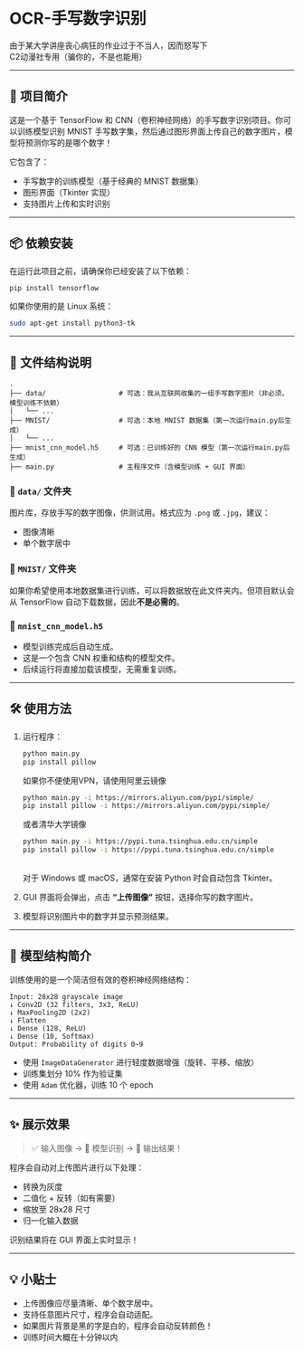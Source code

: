 

# OCR-手写数字识别

由于某大学讲座丧心病狂的作业过于不当人，因而怒写下<br>
C2动漫社专用（骗你的，不是也能用）

---

## 🧠 项目简介

这是一个基于 TensorFlow 和 CNN（卷积神经网络）的手写数字识别项目。你可以训练模型识别 MNIST 手写数字集，然后通过图形界面上传自己的数字图片，模型将预测你写的是哪个数字！

它包含了：
- 手写数字的训练模型（基于经典的 MNIST 数据集）
- 图形界面（Tkinter 实现）
- 支持图片上传和实时识别

---

## 📦 依赖安装

在运行此项目之前，请确保你已经安装了以下依赖：

```bash
pip install tensorflow
````

如果你使用的是 Linux 系统：

```bash
sudo apt-get install python3-tk
```

---

## 📁 文件结构说明

```plaintext
.
├── data/                  # 可选：我从互联网收集的一组手写数字图片（非必须，模型训练不依赖）
│   └── ...               
├── MNIST/                 # 可选：本地 MNIST 数据集（第一次运行main.py后生成）
│   └── ...                
├── mnist_cnn_model.h5     # 可选：已训练好的 CNN 模型（第一次运行main.py后生成）
├── main.py                # 主程序文件（含模型训练 + GUI 界面）
```

### 📂 `data/` 文件夹

图片库，存放手写的数字图像，供测试用。格式应为 `.png` 或 `.jpg`，建议：

* 图像清晰
* 单个数字居中


### 📂 `MNIST/` 文件夹


如果你希望使用本地数据集进行训练，可以将数据放在此文件夹内。但项目默认会从 TensorFlow 自动下载数据，因此**不是必需的**。

### 📄 `mnist_cnn_model.h5`

* 模型训练完成后自动生成。
* 这是一个包含 CNN 权重和结构的模型文件。
* 后续运行将直接加载该模型，无需重复训练。

---

## 🛠️ 使用方法

1. 运行程序：

   ```bash
   python main.py
   pip install pillow
   ```
   如果你不便使用VPN，请使用阿里云镜像
   ```bash
   python main.py -i https://mirrors.aliyun.com/pypi/simple/
   pip install pillow -i https://mirrors.aliyun.com/pypi/simple/
   ```
   或者清华大学镜像
   ```bash
   python main.py -i https://pypi.tuna.tsinghua.edu.cn/simple
   pip install pillow -i https://pypi.tuna.tsinghua.edu.cn/simple
   ```
   <br>
   对于 Windows 或 macOS，通常在安装 Python 时会自动包含 Tkinter。
3. GUI 界面将会弹出，点击 **“上传图像”** 按钮，选择你写的数字图片。

4. 模型将识别图片中的数字并显示预测结果。

---

## 🧪 模型结构简介

训练使用的是一个简洁但有效的卷积神经网络结构：

```text
Input: 28x28 grayscale image
↓ Conv2D (32 filters, 3x3, ReLU)
↓ MaxPooling2D (2x2)
↓ Flatten
↓ Dense (128, ReLU)
↓ Dense (10, Softmax)
Output: Probability of digits 0~9
```

* 使用 `ImageDataGenerator` 进行轻度数据增强（旋转、平移、缩放）
* 训练集划分 10% 作为验证集
* 使用 `Adam` 优化器，训练 10 个 epoch

---

## ✨ 展示效果

> ✅ 输入图像 → 🤖 模型识别 → 🎉 输出结果！

程序会自动对上传图片进行以下处理：

* 转换为灰度
* 二值化 + 反转（如有需要）
* 缩放至 28x28 尺寸
* 归一化输入数据

识别结果将在 GUI 界面上实时显示！

---

## 💡 小贴士

* 上传图像应尽量清晰、单个数字居中。
* 支持任意图片尺寸，程序会自动适配。
* 如果图片背景是黑的字是白的，程序会自动反转颜色！
* 训练时间大概在十分钟以内
